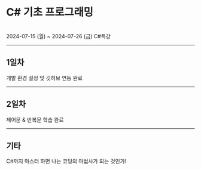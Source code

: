 # C# 기초 프로그래밍

<br/>
2024-07-15 (월) ~ 2024-07-26 (금) C#특강

<hr/>

## 1일차
개발 환경 설정 및 깃허브 연동 완료<br/>

<hr/>

## 2일차
제어문 & 반복문 학습 완료

<hr/>

 ## 기타

 C#까지 마스터 하면 나는 코딩의 마법사가 되는 것인가!
